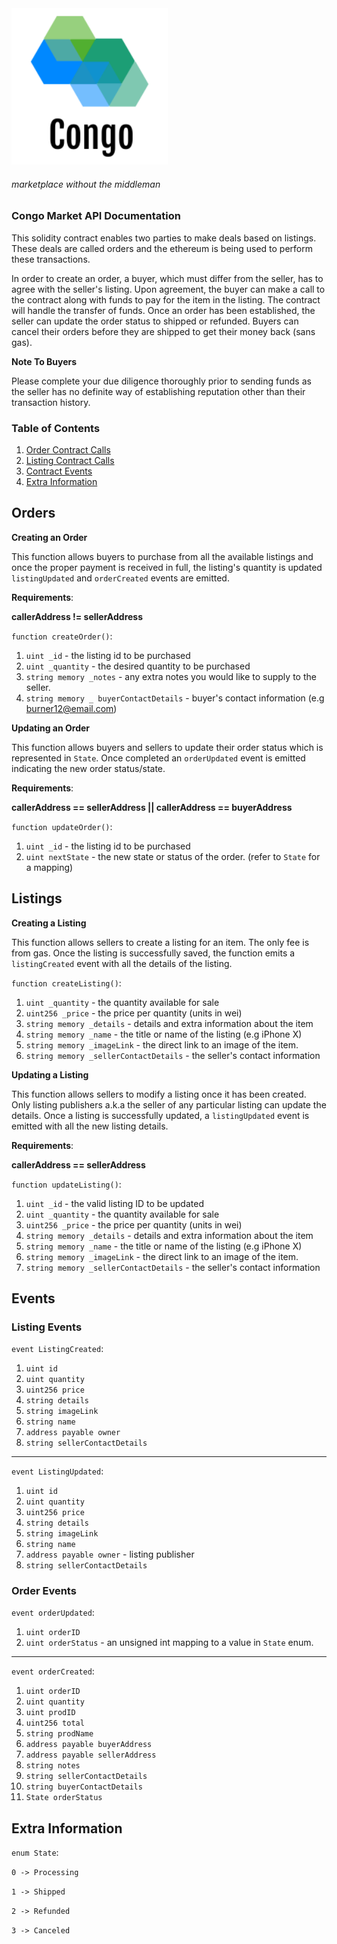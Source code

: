 <img width=250 src="/frontend/src/assets/logo.png"/>

###### _marketplace without the middleman_

### Congo Market API Documentation

This solidity contract enables two parties to make deals based on listings. These deals are called orders and the ethereum is being used to perform these transactions.

In order to create an order, a buyer, which must differ from the seller, has to agree with the seller's listing. Upon agreement, the buyer can make a call to the contract along with funds to pay for the item in the listing. The contract will handle the transfer of funds. Once an order has been established, the seller can update the order status to shipped or refunded. Buyers can cancel their orders before they are shipped to get their money back (sans gas).

**Note To Buyers**

Please complete your due diligence thoroughly prior to sending funds as the seller has no definite way of establishing reputation other than their transaction history.

### Table of Contents

1. [Order Contract Calls](#orders)
2. [Listing Contract Calls](#listings)
3. [Contract Events](#events)
4. [Extra Information](#extra-information)

## Orders

**Creating an Order**

This function allows buyers to purchase from all the available listings and once the proper payment is received in full, the listing's quantity is updated `listingUpdated` and `orderCreated` events are emitted.

**Requirements**:

**callerAddress != sellerAddress**

`function createOrder()`:

1. `uint _id` - the listing id to be purchased
2. `uint _quantity` - the desired quantity to be purchased
3. `string memory _notes` - any extra notes you would like to supply to the seller.
4. `string memory _ buyerContactDetails` - buyer's contact information (e.g burner12@email.com)

**Updating an Order**

This function allows buyers and sellers to update their order status which is represented in `State`. Once completed an `orderUpdated` event is emitted indicating the new order status/state.

**Requirements**:

**callerAddress == sellerAddress || callerAddress == buyerAddress**

`function updateOrder()`:

1. `uint _id` - the listing id to be purchased
2. `uint nextState` - the new state or status of the order. (refer to `State` for a mapping)

## Listings

**Creating a Listing**

This function allows sellers to create a listing for an item. The only fee is from gas. Once the listing is successfully saved, the function emits a `listingCreated` event with all the details of the listing.

`function createListing()`:

1. `uint _quantity` - the quantity available for sale
2. `uint256 _price` - the price per quantity (units in wei)
3. `string memory _details` - details and extra information about the item
4. `string memory _name` - the title or name of the listing (e.g iPhone X)
5. `string memory _imageLink` - the direct link to an image of the item.
6. `string memory _sellerContactDetails` - the seller's contact information

**Updating a Listing**

This function allows sellers to modify a listing once it has been created. Only listing publishers a.k.a the seller of any particular listing can update the details. Once a listing is successfully updated, a `listingUpdated` event is emitted with all the new listing details.

**Requirements**:

**callerAddress == sellerAddress**

`function updateListing()`:

1. `uint _id` - the valid listing ID to be updated
2. `uint _quantity` - the quantity available for sale
3. `uint256 _price` - the price per quantity (units in wei)
4. `string memory _details` - details and extra information about the item
5. `string memory _name` - the title or name of the listing (e.g iPhone X)
6. `string memory _imageLink` - the direct link to an image of the item.
7. `string memory _sellerContactDetails` - the seller's contact information

## Events

### Listing Events

`event ListingCreated`:

1. `uint id`
2. `uint quantity`
3. `uint256 price`
4. `string details`
5. `string imageLink`
6. `string name`
7. `address payable owner`
8. `string sellerContactDetails`

---

`event ListingUpdated`:

1. `uint id`
2. `uint quantity`
3. `uint256 price`
4. `string details`
5. `string imageLink`
6. `string name`
7. `address payable owner` - listing publisher
8. `string sellerContactDetails`

### Order Events

`event orderUpdated`:

1. `uint orderID`
2. `uint orderStatus` - an unsigned int mapping to a value in `State` enum.

---

`event orderCreated`:

1. `uint orderID`
2. `uint quantity`
3. `uint prodID`
4. `uint256 total`
5. `string prodName`
6. `address payable buyerAddress`
7. `address payable sellerAddress`
8. `string notes`
9. `string sellerContactDetails`
10. `string buyerContactDetails`
11. `State orderStatus`

## Extra Information

`enum State`:

`0 -> Processing`

`1 -> Shipped`

`2 -> Refunded`

`3 -> Canceled`
